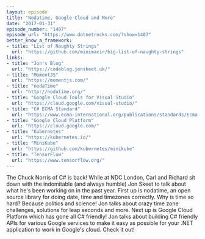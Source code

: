 ```yaml
---
layout: episode
title: "Nodatime, Google Cloud and More"
date: "2017-01-31"
episode_number: "1407"
episode_url: "https://www.dotnetrocks.com/?show=1407"
better_know_a_framework:
- title: "List of Naughty Strings"
  url: "https://github.com/minimaxir/big-list-of-naughty-strings"
links:
- title: "Jon's Blog"
  url: "https://codeblog.jonskeet.uk/"
- title: "MomentJS"
  url: "https://momentjs.com/"
- title: "nodaTime"
  url: "http://nodatime.org/"
- title: "Google Cloud Tools for Visual Studio"
  url: "https://cloud.google.com/visual-studio/"
- title: "C# ECMA Standard"
  url: "https://www.ecma-international.org/publications/standards/Ecma-334.htm"
- title: "Google Cloud Platform"
  url: "https://cloud.google.com/"
- title: "Kubernetes"
  url: "https://kubernetes.io/"
- title: "MiniKube"
  url: "https://github.com/kubernetes/minikube"
- title: "TensorFlow"
  url: "https://www.tensorflow.org/"
---
```


The Chuck Norris of C# is back! While at NDC London, Carl and Richard sit down with the indomitable (and always humble) Jon Skeet to talk about what he's been working on in the past year. First up is nodatime, an open source library for doing date, time and timezones correctly. Why is time so hard? Because politics and science! Jon talks about crazy time zone challenges, solutions for leap seconds and more. Next up is Google Cloud Platform which has gone all C# friendly! Jon talks about building C# friendly APIs for various Google services to make it easy as possible for your .NET application to work in Google's cloud. Check it out!
